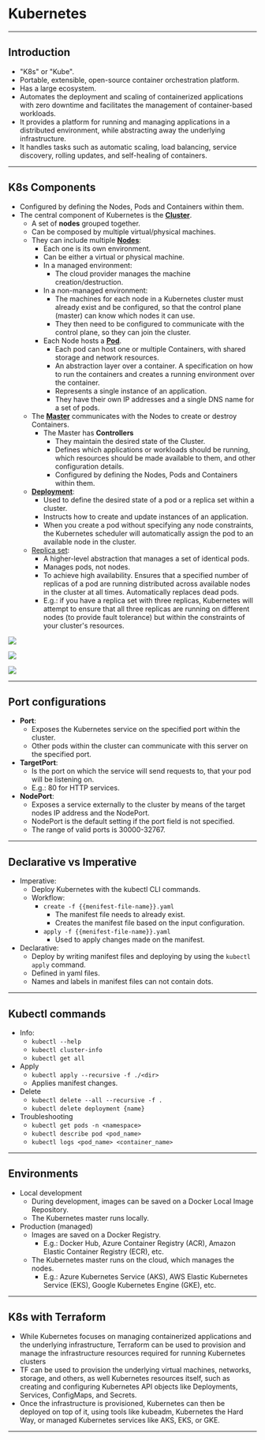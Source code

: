 # Kubernetes
---

## Introduction
- "K8s" or "Kube".
- Portable, extensible, open-source container orchestration platform.
- Has a large ecosystem.
- Automates the deployment and scaling of containerized applications with zero downtime and facilitates the management of container-based workloads.
- It provides a platform for running and managing applications in a distributed environment, while abstracting away the underlying infrastructure.
- It handles tasks such as automatic scaling, load balancing, service discovery, rolling updates, and self-healing of containers.

---

## K8s Components
- Configured by defining the Nodes, Pods and Containers within them.
- The central component of Kubernetes is the **<u>Cluster</u>**.
    - A set of **nodes** grouped together.
    - Can be composed by multiple virtual/physical machines.
    - They can include multiple **<u>Nodes</u>**:
        - Each one is its own environment.
        - Can be either a virtual or physical machine.
        - In a managed environment:
            - The cloud provider manages the machine creation/destruction.
        - In a non-managed environment:
            - The machines for each node in a Kubernetes cluster must already exist and be configured, so that the control plane (master) can know which nodes it can use.
            - They then need to be configured to communicate with the control plane, so they can join the cluster.
        - Each Node hosts a **<u>Pod</u>**.
            - Each pod can host one or multiple Containers, with shared storage and network resources.
            - An abstraction layer over a container. A specification on how to run the containers and creates a running environment over the container.
            - Represents a single instance of an application.
            - They have their own IP addresses and a single DNS name for a set of pods.
    - The **<u>Master</u>** communicates with the Nodes to create or destroy Containers.
        - The Master has **Controllers**
            - They maintain the desired state of the Cluster.
            - Defines which applications or workloads should be running, which resources should be made available to them, and other configuration details.
            - Configured by defining the Nodes, Pods and Containers within them.
    - **<u>Deployment</u>**:
        - Used to define the desired state of a pod or a replica set within a cluster.
        - Instructs how to create and update instances of an application.
        - When you create a pod without specifying any node constraints, the Kubernetes scheduler will automatically assign the pod to an available node in the cluster.
    - <u>Replica set</u>:
        - A higher-level abstraction that manages a set of identical pods.
        - Manages pods, not nodes.
        - To achieve high availability. Ensures that a specified number of replicas of a pod are running distributed across available nodes in the cluster at all times. Automatically replaces dead pods.
        - E.g.: if you have a replica set with three replicas, Kubernetes will attempt to ensure that all three replicas are running on different nodes (to provide fault tolerance) but within the constraints of your cluster's resources.

![](../../../_assets/kubernetes-architecture.webp)

![](../../../_assets/kubernetes-cluster.webp)

![](../../../_assets/kubernetes-deployment.webp)

---

## Port configurations
- **Port**:
    - Exposes the Kubernetes service on the specified port within the cluster.
    - Other pods within the cluster can communicate with this server on the specified port.
- **TargetPort**:
    -  Is the port on which the service will send requests to, that your pod will be listening on.
    - E.g.: 80 for HTTP services.
- **NodePort**:
    - Exposes a service externally to the cluster by means of the target nodes IP address and the NodePort.
    - NodePort is the default setting if the port field is not specified.
    - The range of valid ports is 30000-32767.

---

## Declarative vs Imperative
- Imperative:
    - Deploy Kubernetes with the kubectl CLI commands.
    - Workflow:
        - `create -f {{menifest-file-name}}.yaml`
            - The manifest file needs to already exist.
            - Creates the manifest file based on the input configuration.
        - `apply -f {{menifest-file-name}}.yaml`
            - Used to apply changes made on the manifest.
- Declarative:
    - Deploy by writing manifest files and deploying by using the `kubectl apply` command.
    - Defined in yaml files.
    - Names and labels in manifest files can not contain dots.

---

## Kubectl commands
- Info:
    - `kubectl --help`
    - `kubectl cluster-info`
    - `kubectl get all`
- Apply
    - `kubectl apply --recursive -f ./<dir>`
    - Applies manifest changes.
- Delete
    - `kubectl delete --all --recursive -f .`
    - `kubectl delete deployment {name}`
- Troubleshooting
    - `kubectl get pods -n <namespace>`
    - `kubectl describe pod <pod_name>`
    - `kubectl logs <pod_name> <container_name>`

---

## Environments
- Local development
    - During development, images can be saved on a Docker Local Image Repository.
    - The Kubernetes master runs locally.
- Production (managed)
    - Images are saved on a Docker Registry.
        - E.g.: Docker Hub, Azure Container Registry (ACR), Amazon Elastic Container Registry (ECR), etc.
    - The Kubernetes master runs on the cloud, which manages the nodes.
        - E.g.: Azure Kubernetes Service (AKS), AWS Elastic Kubernetes Service (EKS), Google Kubernetes Engine (GKE), etc.

---

## K8s with Terraform
- While Kubernetes focuses on managing containerized applications and the underlying infrastructure, Terraform can be used to provision and manage the infrastructure resources required for running Kubernetes clusters
- TF can be used to provision the underlying virtual machines, networks, storage, and others, as well Kubernetes resources itself, such as creating and configuring Kubernetes API objects like Deployments, Services, ConfigMaps, and Secrets.
- Once the infrastructure is provisioned, Kubernetes can then be deployed on top of it, using tools like kubeadm, Kubernetes the Hard Way, or managed Kubernetes services like AKS, EKS, or GKE.

---
